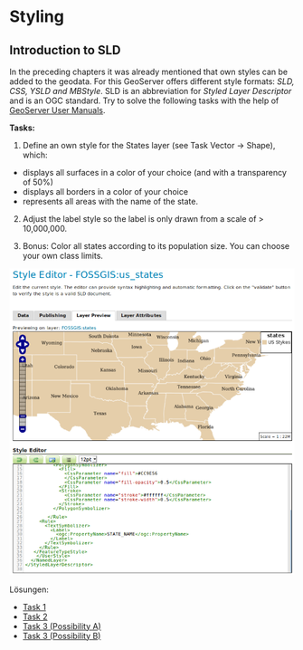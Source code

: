 # Styling

## Introduction to SLD

In the preceding chapters it was already mentioned that own styles can be added to the geodata.
For this GeoServer offers different style formats: *SLD, CSS, YSLD and MBStyle*.
SLD is an abbreviation for *Styled Layer Descriptor* and is an OGC standard. Try to solve the following tasks with the help of [GeoServer User Manuals](https://docs.geoserver.org/stable/en/user/styling/sld/index.html).

**Tasks:**

1. Define an own style for the States layer (see Task Vector -> Shape), which:
  * displays all surfaces in a color of your choice (and with a transparency of 50%)
  * displays all borders in a color of your choice
  * represents all areas with the name of the state.

2. Adjust the label style so the label is only drawn from a scale of > 10,000,000.

3. Bonus: Color all states according to its population size. You can choose your own class limits.

![Own GeoServer-Style](../assets/style1.png)

Lösungen:
  * [Task 1](https://terrestris.github.io/geoserver-introduction-ws/en/assets/style-example-1.sld)
  * [Task 2](https://terrestris.github.io/geoserver-introduction-ws/en/assets/style-example-1.sld)
  * [Task 3 (Possibility A)](https://terrestris.github.io/geoserver-introduction-ws/en/assets/style-example-1.sld)
  * [Task 3 (Possibility B)](https://terrestris.github.io/geoserver-introduction-ws/en/assets/style-example-1.sld)
